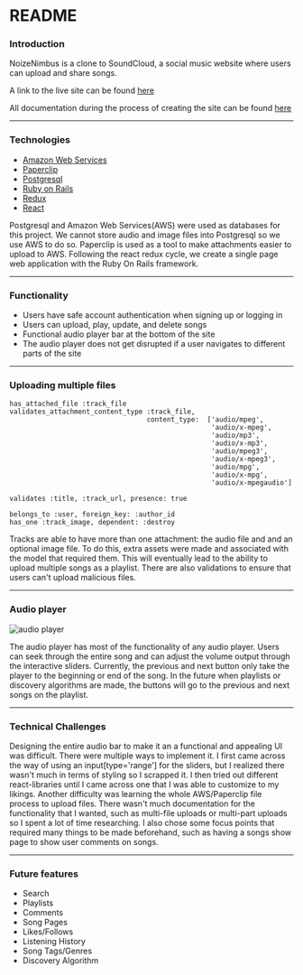 # README

### Introduction
NoizeNimbus is a clone to SoundCloud, a social music website where users can upload and share songs.

A link to the live site can be found [here](https://noize-nimbus.herokuapp.com/#/)

All documentation during the process of creating the site can be found [here](https://github.com/xvzero/noize_nimbus/wiki)

---

### Technologies
- [Amazon Web Services](https://aws.amazon.com/)
- [Paperclip](https://github.com/thoughtbot/paperclip)
- [Postgresql](https://www.postgresql.org/)
- [Ruby on Rails](http://rubyonrails.org/)
- [Redux](https://redux.js.org/)
- [React](https://reactjs.org/)

Postgresql and Amazon Web Services(AWS) were used as databases for this project. We cannot store audio and image files into Postgresql so we use AWS to do so.  Paperclip is used as a tool to make attachments easier to upload to AWS. Following the react redux cycle, we create a single page web application with the Ruby On Rails framework.  

---

### Functionality

- Users have safe account authentication when signing up or logging in
- Users can upload, play, update, and delete songs
- Functional audio player bar at the bottom of the site
- The audio player does not get disrupted if a user navigates to different parts of the site

---

### Uploading multiple files

```
has_attached_file :track_file
validates_attachment_content_type :track_file,
                                  content_type:  ['audio/mpeg',
                                                  'audio/x-mpeg',
                                                  'audio/mp3',
                                                  'audio/x-mp3',
                                                  'audio/mpeg3',
                                                  'audio/x-mpeg3',
                                                  'audio/mpg',
                                                  'audio/x-mpg',
                                                  'audio/x-mpegaudio']

validates :title, :track_url, presence: true

belongs_to :user, foreign_key: :author_id
has_one :track_image, dependent: :destroy
```

Tracks are able to have more than one attachment: the audio file and and an optional image file. To do this, extra assets were made and associated with the model that required them.  This will eventually lead to the ability to upload multiple songs as a playlist. There are also validations to ensure that users can't upload malicious files.

---

### Audio player
![audio player](https://i.imgur.com/ZduBJ9i.png)

The audio player has most of the functionality of any audio player.  Users can seek through the entire song and can adjust the volume output through the interactive sliders. Currently, the previous and next button only take the player to the beginning or end of the song.  In the future when playlists or discovery algorithms are made, the buttons will go to the previous and next songs on the playlist.

---

### Technical Challenges

Designing the entire audio bar to make it an a functional and appealing UI was difficult.  There were multiple ways to implement it.  I first came across the way of using an input[type='range'] for the sliders, but I realized there wasn't much in terms of styling so I scrapped it. I then tried out different react-libraries until I came across one that I was able to customize to my likings.  Another difficulty was learning the whole AWS/Paperclip file process to upload files. There wasn't much documentation for the functionality that I wanted, such as multi-file uploads or multi-part uploads so I spent a lot of time researching.  I also chose some focus points that required many things to be made beforehand, such as having a songs show page to show user comments on songs.

---

### Future features

- Search
- Playlists
- Comments
- Song Pages
- Likes/Follows
- Listening History
- Song Tags/Genres
- Discovery Algorithm

